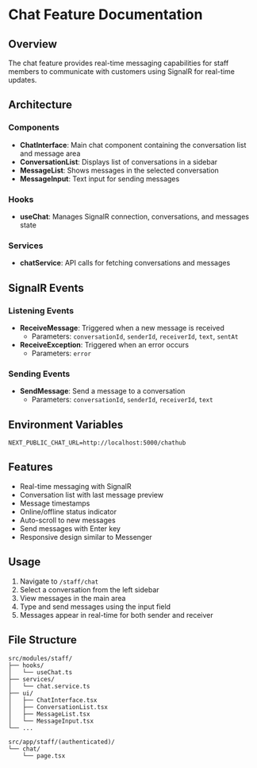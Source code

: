 # Chat Feature Documentation

## Overview

The chat feature provides real-time messaging capabilities for staff members to communicate with customers using SignalR for real-time updates.

## Architecture

### Components

- **ChatInterface**: Main chat component containing the conversation list and message area
- **ConversationList**: Displays list of conversations in a sidebar
- **MessageList**: Shows messages in the selected conversation
- **MessageInput**: Text input for sending messages

### Hooks

- **useChat**: Manages SignalR connection, conversations, and messages state

### Services

- **chatService**: API calls for fetching conversations and messages

## SignalR Events

### Listening Events

- **ReceiveMessage**: Triggered when a new message is received
  - Parameters: `conversationId`, `senderId`, `receiverId`, `text`, `sentAt`
- **ReceiveException**: Triggered when an error occurs
  - Parameters: `error`

### Sending Events

- **SendMessage**: Send a message to a conversation
  - Parameters: `conversationId`, `senderId`, `receiverId`, `text`

## Environment Variables

```
NEXT_PUBLIC_CHAT_URL=http://localhost:5000/chathub
```

## Features

- Real-time messaging with SignalR
- Conversation list with last message preview
- Message timestamps
- Online/offline status indicator
- Auto-scroll to new messages
- Send messages with Enter key
- Responsive design similar to Messenger

## Usage

1. Navigate to `/staff/chat`
2. Select a conversation from the left sidebar
3. View messages in the main area
4. Type and send messages using the input field
5. Messages appear in real-time for both sender and receiver

## File Structure

```
src/modules/staff/
├── hooks/
│   └── useChat.ts
├── services/
│   └── chat.service.ts
├── ui/
│   ├── ChatInterface.tsx
│   ├── ConversationList.tsx
│   ├── MessageList.tsx
│   └── MessageInput.tsx
└── ...

src/app/staff/(authenticated)/
└── chat/
    └── page.tsx
```

